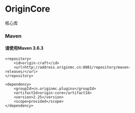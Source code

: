 # OriginCore
核心库
### Maven
#### 请使用Maven 3.6.3
```
<repository>
    <id>origin-craft</id>
    <url>http://address.originmc.cn:8081/repository/maven-releases/</url>
</repository>

<dependency>
    <groupId>cn.originmc.plugins</groupId>
    <artifactId>origin-core</artifactId>
    <version>2.25</version>
    <scope>provided</scope>
</dependency>
```
